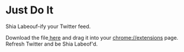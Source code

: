 # Just Do It

Shia Labeouf-ify your Twitter feed.

Download the file[ here](https://github.com/michellevo/just-do-it/releases/download/1.0.0/just-do-it.zip) and drag it into your [chrome://extensions](chrome://extensions) page. 
Refresh Twitter and be Shia Labeof'd. 